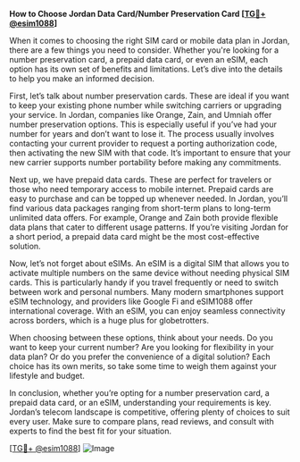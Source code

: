 **How to Choose Jordan Data Card/Number Preservation Card [[TG💪+ @esim1088](https://t.me/s/esim1088)]**

When it comes to choosing the right SIM card or mobile data plan in Jordan, there are a few things you need to consider. Whether you're looking for a number preservation card, a prepaid data card, or even an eSIM, each option has its own set of benefits and limitations. Let’s dive into the details to help you make an informed decision.

First, let’s talk about number preservation cards. These are ideal if you want to keep your existing phone number while switching carriers or upgrading your service. In Jordan, companies like Orange, Zain, and Umniah offer number preservation options. This is especially useful if you’ve had your number for years and don’t want to lose it. The process usually involves contacting your current provider to request a porting authorization code, then activating the new SIM with that code. It’s important to ensure that your new carrier supports number portability before making any commitments.

Next up, we have prepaid data cards. These are perfect for travelers or those who need temporary access to mobile internet. Prepaid cards are easy to purchase and can be topped up whenever needed. In Jordan, you’ll find various data packages ranging from short-term plans to long-term unlimited data offers. For example, Orange and Zain both provide flexible data plans that cater to different usage patterns. If you’re visiting Jordan for a short period, a prepaid data card might be the most cost-effective solution.

Now, let’s not forget about eSIMs. An eSIM is a digital SIM that allows you to activate multiple numbers on the same device without needing physical SIM cards. This is particularly handy if you travel frequently or need to switch between work and personal numbers. Many modern smartphones support eSIM technology, and providers like Google Fi and eSIM1088 offer international coverage. With an eSIM, you can enjoy seamless connectivity across borders, which is a huge plus for globetrotters.

When choosing between these options, think about your needs. Do you want to keep your current number? Are you looking for flexibility in your data plan? Or do you prefer the convenience of a digital solution? Each choice has its own merits, so take some time to weigh them against your lifestyle and budget.

In conclusion, whether you’re opting for a number preservation card, a prepaid data card, or an eSIM, understanding your requirements is key. Jordan’s telecom landscape is competitive, offering plenty of choices to suit every user. Make sure to compare plans, read reviews, and consult with experts to find the best fit for your situation.

[[TG💪+ @esim1088](https://t.me/s/esim1088)] ![Image](https://i.postimg.cc/Y0z9fWf4/image.png)